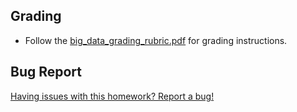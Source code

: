## Grading

* Follow the [big_data_grading_rubric.pdf](../Instructions/big_data_grading_rubric.pdf) for grading instructions.

## Bug Report

[Having issues with this homework? Report a bug!](https://form.jotform.com/93104673884161?activityTitle=Homework&lessonTitle=Big%20Data&lessonNumber=22)
